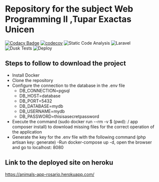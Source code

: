 # Repository for the subject Web Programming II ,Tupar Exactas Unicen

[![Codacy Badge](https://api.codacy.com/project/badge/Grade/2c7ac6554ef7488f957aa0d2096338ea)](https://app.codacy.com/gh/RosarioTG/AnimalsApp?utm_source=github.com&utm_medium=referral&utm_content=RosarioTG/AnimalsApp&utm_campaign=Badge_Grade)
[![codecov](https://codecov.io/gh/RosarioTG/AnimalsApp/branch/master/graph/badge.svg)](https://codecov.io/gh/RosarioTG/AnimalsApp)
![Static Code Analysis](https://github.com/RosarioTG/AnimalsApp/workflows/Static%20Code%20Analysis/badge.svg)
![Laravel](https://github.com/RosarioTG/AnimalsApp/workflows/Laravel/badge.svg)
![Dusk Tests](https://github.com/RosarioTG/AnimalsApp/workflows/Dusk%20Tests/badge.svg)
![Deploy](https://github.com/RosarioTG/AnimalsApp/workflows/Deploy/badge.svg)

## Steps to follow to download the project


  - Install Docker
  - Clone the repository
  - Configure the connection to the database in the .env file 
      - DB_CONNECTION=pgsql 
      - DB_HOST=database 
      - DB_PORT=5432
      - DB_DATABASE=mydb 
      - DB_USERNAME=mydb 
     - DB_PASSWORD=thisisasecretpassword
  - Execute the command (sudo docker run --rm -v $ (pwd): / app composer install) to download missing files for the correct operation of the application
  - Generate the key for the .env file with the following command (php artisan key: generate)
  -Run docker-compose up -d, open the browser and go to localhost: 8080 

## Link to the deployed site on heroku 

https://animals-app-rosario.herokuapp.com/
